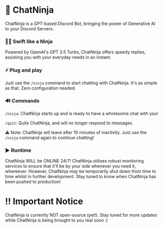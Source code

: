# 🚀 ChatNinja 

ChatNinja is a GPT-based Discord Bot, bringing the power of Generative AI to your Discord Servers.

### 🥷🏼 Swift like a Ninja
Powered by OpenAI's GPT 3.5 Turbo, ChatNinja offers speedy replies, assisting you with your everyday needs in an instant.

### ⚡️ Plug and play
Just use the `/ninja` command to start chatting with ChatNinja. It's as simple as that. Zero configuration needed.

### 🔊 Commands
`/ninja`: ChatNinja starts up and is ready to have a wholesome chat with you!

`/quit`: Quits ChatNinja, and will no longer respond to messages. 

⚠️ Note: ChatNinja will leave after 10 minutes of inactivity. Just use the `/ninja` command again to continue chatting!

### ▶️ Runtime
ChatNinja WILL be ONLINE 24/7! ChatNinja utilises robust monitoring services to ensure that it'll be by your side whenever you need it, whereever. However, ChatNinja _may_ be temporarily shut down from time to time whilst in further development. Stay tuned to know when ChatNinja has been pushed to production!

# ‼️ Important Notice
ChatNinja is currently NOT open-source (yet!). Stay tuned for more updates while ChatNinja is being brought to you real soon :)
